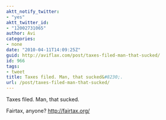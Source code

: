 ```yaml
---
aktt_notify_twitter:
- "yes"
aktt_twitter_id:
- "12002731065"
author: Avi
categories:
- none
date: "2010-04-11T14:09:25Z"
guid: http://aviflax.com/post/taxes-filed-man-that-sucked/
id: 966
tags:
- tweet
title: Taxes filed. Man, that sucked&#8230;.
url: /post/taxes-filed-man-that-sucked/
---
```

Taxes filed. Man, that sucked.

Fairtax, anyone? <a href="http://fairtax.org/" rel="nofollow">http://fairtax.org/</a>